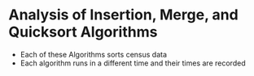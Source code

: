 # Analysis of Insertion, Merge, and Quicksort Algorithms
- Each of these Algorithms sorts census data
- Each algorithm runs in a different time and their times are recorded
